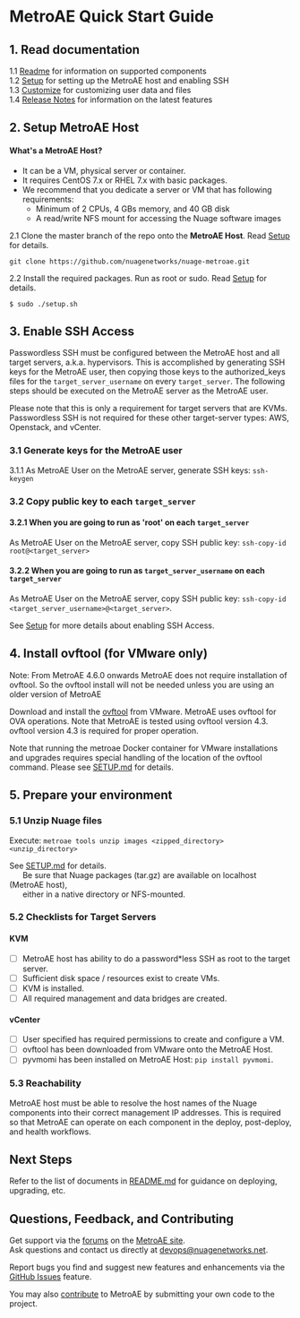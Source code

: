 # MetroAE Quick Start Guide  

## 1. Read documentation

1.1 [Readme](../README.md) for information on supported components  
1.2 [Setup](SETUP.md) for setting up the MetroAE host and enabling SSH  
1.3 [Customize](CUSTOMIZE.md) for customizing user data and files  
1.4 [Release Notes](RELEASE_NOTES.md) for information on the latest features  

## 2. Setup MetroAE Host

#### What's a MetroAE Host?

* It can be a VM, physical server or container.
* It requires CentOS 7.x or RHEL 7.x with basic packages.
* We recommend that you dedicate a server or VM that has following requirements:
  * Minimum of 2 CPUs, 4 GBs memory, and 40 GB disk
  * A read/write NFS mount for accessing the Nuage software images  

2.1 Clone the master branch of the repo onto the **MetroAE Host**. Read [Setup](SETUP.md) for details.  
```
git clone https://github.com/nuagenetworks/nuage-metroae.git
```
2.2 Install the required packages. Run as root or sudo. Read [Setup](SETUP.md) for details.  
```
$ sudo ./setup.sh  
```

## 3. Enable SSH Access

Passwordless SSH must be configured between the MetroAE host and all target servers, a.k.a. hypervisors. This is accomplished by generating SSH keys for the MetroAE user, then copying those keys to the authorized_keys files for the `target_server_username` on every `target_server`. The following steps should be executed on the MetroAE server as the MetroAE user.

Please note that this is only a requirement for target servers that are KVMs. Passwordless SSH is not required for these other target-server types: AWS, Openstack, and vCenter.

### 3.1 Generate keys for the MetroAE user

3.1.1 As MetroAE User on the MetroAE server, generate SSH keys: `ssh-keygen`

### 3.2 Copy public key to each `target_server`

#### 3.2.1 When you are going to run as 'root' on each `target_server`

As MetroAE User on the MetroAE server, copy SSH public key: `ssh-copy-id root@<target_server>`  

#### 3.2.2 When you are going to run as `target_server_username` on each `target_server`

As MetroAE User on the MetroAE server, copy SSH public key: `ssh-copy-id <target_server_username>@<target_server>`.  

See [Setup](SETUP.md) for more details about enabling SSH Access.  

## 4. Install ovftool (for VMware only)

Note: From MetroAE 4.6.0 onwards MetroAE does not require installation of ovftool. So the ovftool install will not be needed unless you are using an older version of MetroAE

Download and install the [ovftool](https://www.vmware.com/support/developer/ovf/) from VMware. MetroAE uses ovftool for OVA operations. Note that MetroAE is tested using ovftool version 4.3. ovftool version 4.3 is required for proper operation.

Note that running the metroae Docker container for VMware installations and upgrades requires special handling of the location of the ovftool command. Please see [SETUP.md](SETUP.md) for details.

## 5. Prepare your environment  

### 5.1 Unzip Nuage files

Execute: `metroae tools unzip images <zipped_directory> <unzip_directory>`

See [SETUP.md](SETUP.md) for details.  
&nbsp;&nbsp;&nbsp;&nbsp;&nbsp;&nbsp;Be sure that Nuage packages (tar.gz) are available on localhost (MetroAE host),  
&nbsp;&nbsp;&nbsp;&nbsp;&nbsp;&nbsp;either in a native directory or NFS-mounted.  

### 5.2 Checklists for Target Servers

#### KVM

* [ ] MetroAE host has ability to do a password*less SSH as root to the target server.  
* [ ] Sufficient disk space / resources exist to create VMs.  
* [ ] KVM is installed.  
* [ ] All required management and data bridges are created.  

#### vCenter  

* [ ] User specified has required permissions to create and configure a VM.  
* [ ] ovftool has been downloaded from VMware onto the MetroAE Host.  
* [ ] pyvmomi has been installed on MetroAE Host: `pip install pyvmomi`.

### 5.3 Reachability

MetroAE host must be able to resolve the host names of the Nuage components into their correct management IP addresses. This is required so that MetroAE can operate on each component in the deploy, post-deploy, and health workflows.

## Next Steps

Refer to the list of documents in [README.md](../README.md) for guidance on deploying, upgrading, etc.

## Questions, Feedback, and Contributing

Get support via the [forums](https://devops.nuagenetworks.net/forums/) on the [MetroAE site](https://devops.nuagenetworks.net/).  
Ask questions and contact us directly at [devops@nuagenetworks.net](mailto:devops@nuagenetworks.net "send email to nuage-metro project").

Report bugs you find and suggest new features and enhancements via the [GitHub Issues](https://github.com/nuagenetworks/nuage-metroae/issues "nuage-metroae issues") feature.

You may also [contribute](CONTRIBUTING.md) to MetroAE by submitting your own code to the project.
